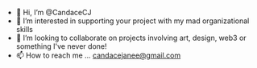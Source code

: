 - 👋 Hi, I’m @CandaceCJ
- 👀 I’m interested in supporting your project with my mad organizational skills
- 💞️ I’m looking to collaborate on projects involving art, design, web3 or something I've never done! 
- 📫 How to reach me ... candacejanee@gmail.com 

<!---
CandaceCJ/CandaceCJ is a ✨ special ✨ repository because its `README.md` (this file) appears on your GitHub profile.
You can click the Preview link to take a look at your changes.
--->
